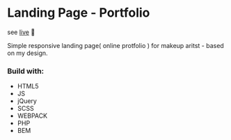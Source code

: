 # Landing Page - Portfolio

see [live](https://www.nataliasztuka.pl/) :eyes:

Simple responsive landing page( online protfolio ) for makeup aritst - based on my design. 

### Build with:
- HTML5
- JS
- jQuery
- SCSS
- WEBPACK
- PHP
- BEM
